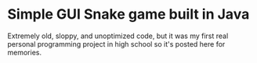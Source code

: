 # Simple GUI Snake game built in Java
Extremely old, sloppy, and unoptimized code, but it was my first real personal programming project in high school so it's posted here for memories.
